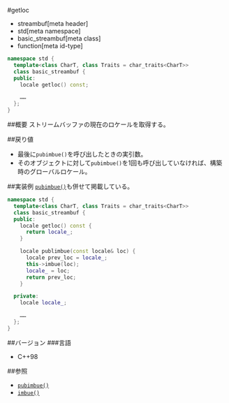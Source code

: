 #getloc
* streambuf[meta header]
* std[meta namespace]
* basic_streambuf[meta class]
* function[meta id-type]

```cpp
namespace std {
  template<class CharT, class Traits = char_traits<CharT>>
  class basic_streambuf {
  public:
    locale getloc() const;

    ……
  };
}
```

##概要
ストリームバッファの現在のロケールを取得する。

##戻り値
- 最後に`pubimbue()`を呼び出したときの実引数。
- そのオブジェクトに対して`pubimbue()`を1回も呼び出していなければ、構築時のグローバルロケール。

##実装例
[`pubimbue()`](pubimbue.md)も併せて掲載している。
```cpp
namespace std {
  template<class CharT, class Traits = char_traits<CharT>>
  class basic_streambuf {
  public:
    locale getloc() const {
      return locale_;
    }

    locale publimbue(const locale& loc) {
      locale prev_loc = locale_;
      this->imbue(loc);
      locale_ = loc;
      return prev_loc;
    }

  private:
    locale locale_;

    ……
  };
}
```

##バージョン
###言語
- C++98

##参照
- [`pubimbue()`](pubimbue.md)
- [`imbue()`](imbue.md)
